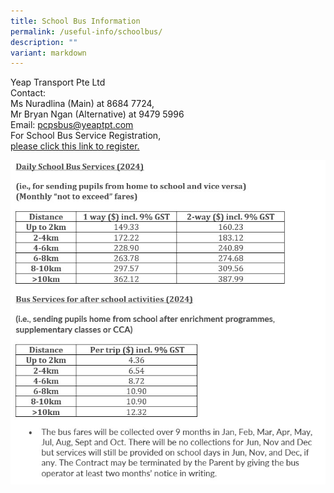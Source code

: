 ```yaml
---
title: School Bus Information
permalink: /useful-info/schoolbus/
description: ""
variant: markdown
---
```

Yeap Transport Pte Ltd<br>
Contact: <br>Ms Nuradlina (Main) at 8684 7724,<br> 
Mr Bryan Ngan (Alternative) at 9479 5996 <br>
Email: pcpsbus@yeaptpt.com<br>
For School Bus Service Registration, <br>
[please click this link to register.](https://ytmsonline.yeaptpt.com/onlineregistration_site/Register?sitename=pcps)


![](/images/Useful%20Info/bus%202024.jpg)